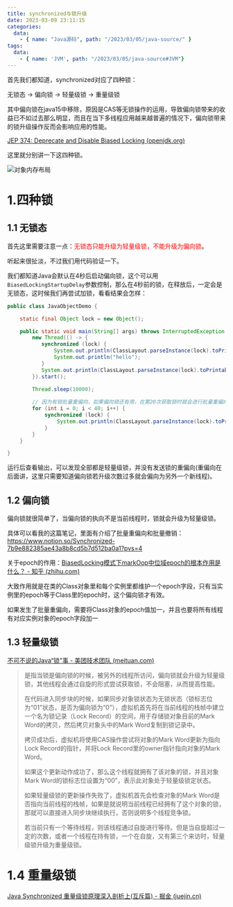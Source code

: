 ```yaml
---
title: synchronized与锁升级
date: 2023-03-09 23:11:15
categories:
  data:
    - { name: "Java源码", path: "/2023/03/05/java-source/" }
tags:	
  data:
    - { name: 'JVM', path: "/2023/03/05/java-source#JVM"}
---
```


首先我们都知道，synchronized对应了四种锁：

无锁态 -> 偏向锁 -> 轻量级锁 -> 重量级锁

其中偏向锁在java15中移除，原因是CAS等无锁操作的运用，导致偏向锁带来的收益已不如过去那么明显，而且在当下多线程应用越来越普遍的情况下，偏向锁带来的锁升级操作反而会影响应用的性能。

[JEP 374: Deprecate and Disable Biased Locking (openjdk.org)](https://openjdk.org/jeps/374)

这里就分别讲一下这四种锁。

![对象内存布局]( https://selfb.asia/public/java-source/2023-2-2-de291360-1965-4703-9a79-4d02de57fb6e.webp)

# 1.四种锁

## 1.1 无锁态

首先这里需要注意一点：<font color=red>无锁态只能升级为轻量级锁，不能升级为偏向锁</font>。

听起来很扯淡，不过我们用代码验证一下。

我们都知道Java会默认在4秒后启动偏向锁，这个可以用`BiasedLockingStartupDelay`参数控制，那么在4秒前的锁，在释放后，一定会是无锁态，这时候我们再尝试加锁，看看结果会怎样：

```java
public class JavaObjectDemo {

    static final Object lock = new Object();

    public static void main(String[] args) throws InterruptedException {
        new Thread(() -> {
           synchronized (lock) {
               System.out.println(ClassLayout.parseInstance(lock).toPrintable());
               System.out.println("hello");
           }
           System.out.println(ClassLayout.parseInstance(lock).toPrintable());
        }).start();

        Thread.sleep(10000);
		
        // 因为有锁批量重偏向，如果偏向锁还有用，在第20次获取锁时就会进行批量重偏向，偏向后指向main线程
        for (int i = 0; i < 40; i++) {
            synchronized (lock) {
                System.out.println(ClassLayout.parseInstance(lock).toPrintable());
            }
        }
    }

}
```

运行后查看输出，可以发现全部都是轻量级锁，并没有发送锁的重偏向(重偏向在后面讲，这里只需要知道偏向锁若升级次数过多就会偏向为另外一个新线程)。

## 1.2 偏向锁

偏向锁就很简单了，当偏向锁的执向不是当前线程时，锁就会升级为轻量级锁。

具体可以看我的这篇笔记，里面有介绍了批量重偏向和批量撤销：https://www.notion.so/Synchronized-7b9e882385ae43a8b8cd5b7d512ba0a1?pvs=4

关于epoch的作用：[BiasedLocking模式下markOop中位域epoch的根本作用是什么？ - 知乎 (zhihu.com)](https://www.zhihu.com/question/56582060)

大致作用就是在类的Class对象里和每个实例里都维护一个epoch字段，只有当实例里的epoch等于Class里的epoch时，这个偏向锁才有效。

如果发生了批量重偏向，需要将Class对象的epoch值加一，并且也要将所有线程有对应实例对象的epoch字段加一

## 1.3 轻量级锁

[不可不说的Java“锁”事 - 美团技术团队 (meituan.com)](https://tech.meituan.com/2018/11/15/java-lock.html)

> 是指当锁是偏向锁的时候，被另外的线程所访问，偏向锁就会升级为轻量级锁，其他线程会通过自旋的形式尝试获取锁，不会阻塞，从而提高性能。
>
> 在代码进入同步块的时候，如果同步对象锁状态为无锁状态（锁标志位为“01”状态，是否为偏向锁为“0”），虚拟机首先将在当前线程的栈帧中建立一个名为锁记录（Lock Record）的空间，用于存储锁对象目前的Mark Word的拷贝，然后拷贝对象头中的Mark Word复制到锁记录中。
>
> 拷贝成功后，虚拟机将使用CAS操作尝试将对象的Mark Word更新为指向Lock Record的指针，并将Lock Record里的owner指针指向对象的Mark Word。
>
> 如果这个更新动作成功了，那么这个线程就拥有了该对象的锁，并且对象Mark Word的锁标志位设置为“00”，表示此对象处于轻量级锁定状态。
>
> 如果轻量级锁的更新操作失败了，虚拟机首先会检查对象的Mark Word是否指向当前线程的栈帧，如果是就说明当前线程已经拥有了这个对象的锁，那就可以直接进入同步块继续执行，否则说明多个线程竞争锁。
>
> 若当前只有一个等待线程，则该线程通过自旋进行等待。但是当自旋超过一定的次数，或者一个线程在持有锁，一个在自旋，又有第三个来访时，轻量级锁升级为重量级锁。

# 1.4 重量级锁

[Java Synchronized 重量级锁原理深入剖析上(互斥篇) - 掘金 (juejin.cn)](https://juejin.cn/post/7008026031550365704)